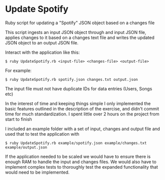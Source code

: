 # Update Spotify
Ruby script for updating a "Spotify" JSON object based on a changes file

This script ingests an input JSON object through and input JSON file, applies
changes to it based on a changes text file and writes the updated JSON object
to an output JSON file.

Interact with the application like this:

`$ ruby UpdateSpotify.rb <input-file> <changes-file> <output-file>`

For example:

`$ ruby UpdateSpotify.rb spotify.json changes.txt output.json`

The input file must not have duplicate IDs for data entries (Users, Songs etc)

In the interest of time and keeping things simple I only implemented the basic
features outlined in the description of the exercise, and didn't commit time
for much standardization. I spent little over 2 hours on the project from start to finish

I included an example folder with a set of input,
changes and output file and used that to test the application with

`$ ruby UpdateSpotify.rb example/spotify.json example/changes.txt example/output.json`

If the application needed to be scaled we would have to ensure there is enough
RAM to handle the input and changes files. We would also have to implement
complex tests to thoroughly test the expanded functionality that would need
to be implemented.
